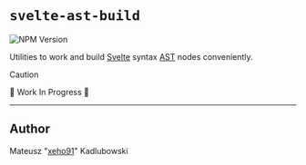 # `svelte-ast-build`

![NPM Version](https://img.shields.io/npm/v/ts-ast-build?style=for-the-badge&logo=npm)

Utilities to work and build [Svelte] syntax [AST] nodes conveniently.

> [!CAUTION]
> 🚧 Work In Progress 🚧

---

## Author

Mateusz "[xeho91](https://github.com/xeho91)" Kadlubowski

<!-- LINKS -->

[AST]: https://en.wikipedia.org/wiki/Abstract_syntax_tree
[Svelte]: https://github.com/sveltejs/svelte
